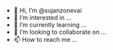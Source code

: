 - 👋 Hi, I’m @sujanzonevai
- 👀 I’m interested in ...
- 🌱 I’m currently learning ...
- 💞️ I’m looking to collaborate on ...
- 📫 How to reach me ...

<!---
sujanzonevai/sujanzonevai is a ✨ special ✨ repository because its `README.md` (this file) appears on your GitHub profile.
You can click the Preview link to take a look at your changes.
--->
